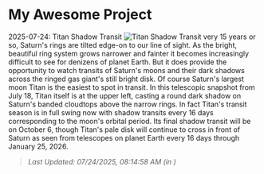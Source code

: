 # My Awesome Project

<!-- APOD Start -->
2025-07-24: Titan Shadow Transit
![Titan Shadow Transit](https://apod.nasa.gov/apod/image/2507/SaturnJuly18_2025TitanShadowTransit1024.png)
very 15 years or so, Saturn's rings are tilted edge-on to our line of sight. As the bright, beautiful ring system grows narrower and fainter it becomes increasingly difficult to see for denizens of planet Earth. But it does provide the opportunity to watch transits of Saturn's moons and their dark shadows across the ringed gas giant's still bright disk. Of course Saturn's largest moon Titan is the easiest to spot in transit. In this telescopic snapshot from July 18, Titan itself is at the upper left, casting a round dark shadow on Saturn's banded cloudtops above the narrow rings. In fact Titan's transit season is in full swing now with shadow transits every 16 days corresponding to the moon's orbital period. Its final shadow transit will be on October 6, though Titan's pale disk will continue to cross in front of Saturn as seen from telescopes on planet Earth every 16 days through January 25, 2026.
> _Last Updated: 07/24/2025, 08:14:58 AM (in )_
<!-- APOD End -->
